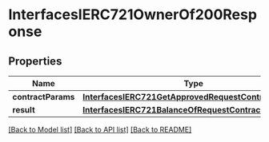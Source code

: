 # InterfacesIERC721OwnerOf200Response

## Properties
Name | Type | Description | Notes
------------ | ------------- | ------------- | -------------
**contractParams** | [**InterfacesIERC721GetApprovedRequestContractParams**](InterfacesIERC721GetApprovedRequestContractParams.md) |  | 
**result** | [**InterfacesIERC721BalanceOfRequestContractParams**](InterfacesIERC721BalanceOfRequestContractParams.md) |  | 

[[Back to Model list]](../README.md#documentation-for-models) [[Back to API list]](../README.md#documentation-for-api-endpoints) [[Back to README]](../README.md)


